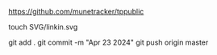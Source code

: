 https://github.com/munetracker/tppublic

touch SVG/linkin.svg

git add .
git commit -m "Apr 23 2024"
git push origin master

